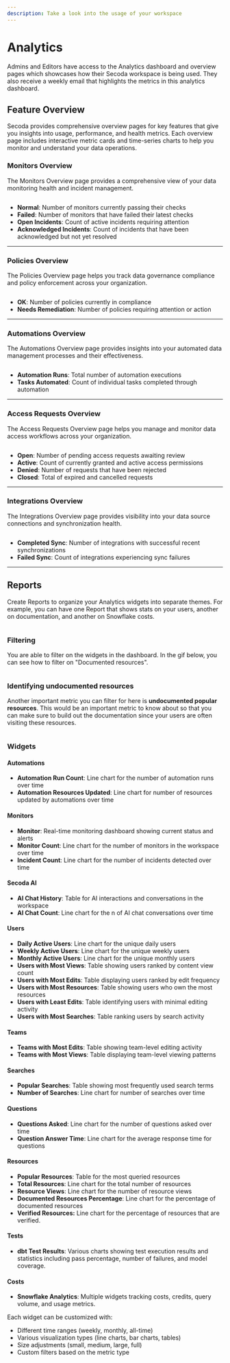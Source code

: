 ```yaml
---
description: Take a look into the usage of your workspace
---
```


# Analytics

Admins and Editors have access to the Analytics dashboard and overview pages which showcases how their Secoda workspace is being used. They also receive a weekly email that highlights the metrics in this analytics dashboard.

## Feature Overview

Secoda provides comprehensive overview pages for key features that give you insights into usage, performance, and health metrics. Each overview page includes interactive metric cards and time-series charts to help you monitor and understand your data operations.

### Monitors Overview

The Monitors Overview page provides a comprehensive view of your data monitoring health and incident management.

<figure><img src="../.gitbook/assets/image (1) (1) (1).png" alt=""><figcaption></figcaption></figure>

* **Normal**: Number of monitors currently passing their checks
* **Failed**: Number of monitors that have failed their latest checks
* **Open Incidents**: Count of active incidents requiring attention
* **Acknowledged Incidents**: Count of incidents that have been acknowledged but not yet resolved

***

### Policies Overview

The Policies Overview page helps you track data governance compliance and policy enforcement across your organization.

<figure><img src="../.gitbook/assets/image (5).png" alt=""><figcaption></figcaption></figure>

* **OK**: Number of policies currently in compliance
* **Needs Remediation**: Number of policies requiring attention or action

***

### Automations Overview

The Automations Overview page provides insights into your automated data management processes and their effectiveness.

<figure><img src="../.gitbook/assets/image (7).png" alt=""><figcaption></figcaption></figure>

* **Automation Runs**: Total number of automation executions
* **Tasks Automated**: Count of individual tasks completed through automation



***

### Access Requests Overview

The Access Requests Overview page helps you manage and monitor data access workflows across your organization.

<figure><img src="../.gitbook/assets/image (8).png" alt=""><figcaption></figcaption></figure>

* **Open**: Number of pending access requests awaiting review
* **Active**: Count of currently granted and active access permissions
* **Denied**: Number of requests that have been rejected
* **Closed**: Total of expired and cancelled requests

***

### Integrations Overview

The Integrations Overview page provides visibility into your data source connections and synchronization health.

<figure><img src="../.gitbook/assets/image (9).png" alt=""><figcaption></figcaption></figure>

* **Completed Sync**: Number of integrations with successful recent synchronizations
* **Failed Sync**: Count of integrations experiencing sync failures

***

## Reports

Create Reports to organize your Analytics widgets into separate themes. For example, you can have one Report that shows stats on your users, another on documentation, and another on Snowflake costs.

<figure><img src="../.gitbook/assets/image (1) (1) (1) (1).png" alt=""><figcaption></figcaption></figure>

### Filtering

You are able to filter on the widgets in the dashboard. In the gif below, you can see how to filter on "Documented resources".

<figure><img src="../.gitbook/assets/image (3).png" alt=""><figcaption></figcaption></figure>

### Identifying undocumented resources

Another important metric you can filter for here is **undocumented popular resources**. This would be an important metric to know about so that you can make sure to build out the documentation since your users are often visiting these resources.

<figure><img src="../.gitbook/assets/image (4).png" alt=""><figcaption></figcaption></figure>

### Widgets

#### Automations

* **Automation Run Count**: Line chart for the number of automation runs over time
* **Automation Resources Updated**: Line chart for number of resources updated by automations over time

#### Monitors

* **Monitor**: Real-time monitoring dashboard showing current status and alerts
* **Monitor Count**: Line chart for the number of monitors in the workspace over time
* **Incident Count**: Line chart for the number of incidents detected over time

#### Secoda AI

* **AI Chat History**: Table for AI interactions and conversations in the workspace
* **AI Chat Count**: Line chart for the n of AI chat conversations over time

#### Users

* **Daily Active Users**: Line chart for the unique daily users
* **Weekly Active Users**: Line chart for the unique weekly users
* **Monthly Active Users**: Line chart for the unique monthly users
* **Users with Most Views**: Table showing users ranked by content view count
* **Users with Most Edits**: Table displaying users ranked by edit frequency
* **Users with Most Resources**: Table showing users who own the most resources
* **Users with Least Edits**: Table identifying users with minimal editing activity
* **Users with Most Searches**: Table ranking users by search activity

#### Teams

* **Teams with Most Edits**: Table showing team-level editing activity
* **Teams with Most Views**: Table displaying team-level viewing patterns

#### Searches

* **Popular Searches**: Table showing most frequently used search terms
* **Number of Searches**: Line chart for number of searches over time

#### Questions

* **Questions Asked**: Line chart for the number of questions asked over time
* **Question Answer Time**: Line chart for the average response time for questions

#### Resources

* **Popular Resources**: Table for the most queried resources
* **Total Resources**: Line chart for the total number of resources
* **Resource Views**: Line chart for the number of resource views
* **Documented Resources Percentage**: Line chart for the percentage of documented resources
* **Verified Resources:** Line chart for the percentage of resources that are verified.&#x20;

#### Tests

* **dbt Test Results**: Various charts showing test execution results and statistics including pass percentage, number of failures, and model coverage.

#### Costs

* **Snowflake Analytics**: Multiple widgets tracking costs, credits, query volume, and usage metrics.

Each widget can be customized with:

* Different time ranges (weekly, monthly, all-time)
* Various visualization types (line charts, bar charts, tables)
* Size adjustments (small, medium, large, full)
* Custom filters based on the metric type

